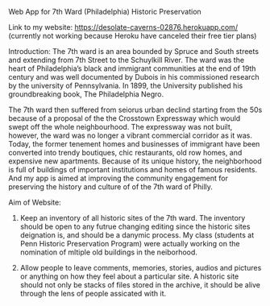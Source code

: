 Web App for 7th Ward (Philadelphia) Historic Preservation

Link to my website: https://desolate-caverns-02876.herokuapp.com/ (currently not working because Heroku have canceled their free tier plans)

Introduction: 
The 7th ward is an area bounded by Spruce and South streets and extending from 7th Street to the Schuylkill River. The ward was the heart of Philadelphia’s black and immigrant communities at the end of 19th century and was well documented by Dubois in his commissioned research by the university of Pennsylvania. In 1899, the University published his groundbreaking book, The Philadelphia Negro. 

The 7th ward then suffered from seiorus urban declind starting from the 50s because of a proposal of the the Crosstown Expressway which would swept off the whole neighbourhood. The expressway was not built, however, the ward was no longer a vibrant commercial corridor as it was. Today, the former tenement homes and businesses of immigrant have been converted into trendy boutiques, chic restaurants, old row homes, and expensive new apartments. Because of its unique history, the neighborhood is full of buildings of important institutions and homes of famous residents. And my app is aimed at improving the community engagement for preserving the history and culture of of the 7th ward of Philly.

Aim of Website:
1. Keep an inventory of all historic sites of the 7th ward. The inventory should be open to any futrue changing editing since the historic sites deignation is, and should be a danymic process. My class (students at Penn Historic Preservation Program) were actually working on the nomination of mltiple old buildings in the neiborhood.

2. Allow people to leave comments, memories, stories, audios and pictures or anything on how they feel about a particular site. A historic site should not only be stacks of files stored in the archive, it should be alive through the lens of people assicated with it.
